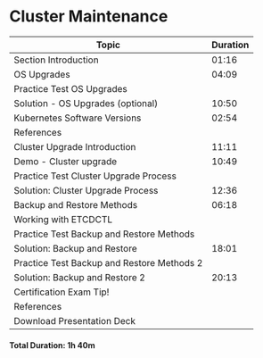 # Cluster Maintenance

| **Topic**                                        | **Duration** |
|--------------------------------------------------|--------------|
| Section Introduction                             | 01:16        |
| OS Upgrades                                      | 04:09        |
| Practice Test OS Upgrades                        |              |
| Solution - OS Upgrades (optional)                | 10:50        |
| Kubernetes Software Versions                     | 02:54        |
| References                                       |              |
| Cluster Upgrade Introduction                     | 11:11        |
| Demo - Cluster upgrade                           | 10:49        |
| Practice Test Cluster Upgrade Process            |              |
| Solution: Cluster Upgrade Process                | 12:36        |
| Backup and Restore Methods                       | 06:18        |
| Working with ETCDCTL                             |              |
| Practice Test Backup and Restore Methods         |              |
| Solution: Backup and Restore                     | 18:01        |
| Practice Test Backup and Restore Methods 2       |              |
| Solution: Backup and Restore 2                   | 20:13        |
| Certification Exam Tip!                          |              |
| References                                       |              |
| Download Presentation Deck                       |              |

#### Total Duration: 1h 40m
